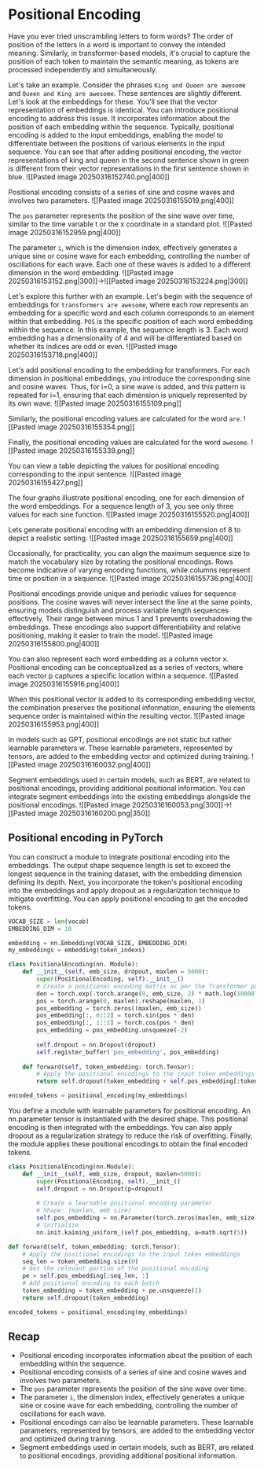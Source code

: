 # Positional Encoding

Have you ever tried unscrambling letters to form words?
The order of position of the letters in a word is important to convey the intended meaning.
Similarly, in transformer-based models, it's crucial to capture the position of each token to maintain the semantic meaning, as tokens are processed independently and simultaneously.

Let's take an example.
Consider the phrases `King and Queen are awesome` and `Queen and King are awesome`.
These sentences are slightly different.
Let's look at the embeddings for these.
You'll see that the vector representation of embeddings is identical.
You can introduce positional encoding to address this issue.
It incorporates information about the position of each embedding within the sequence.
Typically, positional encoding is added to the input embeddings, enabling the model to differentiate between the positions of various elements in the input sequence.
You can see that after adding positional encoding, the vector representations of king and queen in the second sentence shown in green is different from their vector representations in the first sentence shown in blue.
![[Pasted image 20250316152740.png|400]]

Positional encoding consists of a series of sine and cosine waves and involves two parameters.
![[Pasted image 20250316155019.png|400]]

The `pos` parameter represents the position of the sine wave over time, similar to the time variable t or the x coordinate in a standard plot.
![[Pasted image 20250316152959.png|400]]

The parameter `i`, which is the dimension index, effectively generates a unique sine or cosine wave for each embedding, controlling the number of oscillations for each wave.
Each one of these waves is added to a different dimension in the word embedding.
![[Pasted image 20250316153152.png|300]]->![[Pasted image 20250316153224.png|300]]

Let's explore this further with an example.
Let's begin with the sequence of embeddings for `transformers are awesome`, where each row represents an embedding for a specific word and each column corresponds to an element within that embedding.
`POS` is the specific position of each word embedding within the sequence.
In this example, the sequence length is 3.
Each word embedding has a dimensionality of 4 and will be differentiated based on whether its indices are odd or even.
![[Pasted image 20250316153718.png|400]]

Let's add positional encoding to the embedding for transformers.
For each dimension in positional embeddings, you introduce the corresponding sine and cosine waves.
Thus, for i=0, a sine wave is added, and this pattern is repeated for i=1, ensuring that each dimension is uniquely represented by its own wave.
![[Pasted image 20250316155109.png]]

Similarly, the positional encoding values are calculated for the word `are`.
![[Pasted image 20250316155354.png]]

Finally, the positional encoding values are calculated for the word `awesome`.
![[Pasted image 20250316155339.png]]

You can view a table depicting the values for positional encoding corresponding to the input sentence.
![[Pasted image 20250316155427.png]]

The four graphs illustrate positional encoding, one for each dimension of the word embeddings.
For a sequence length of 3, you see only three values for each sine function.
![[Pasted image 20250316155520.png|400]]

Lets generate positional encoding with an embedding dimension of 8 to depict a realistic setting.
![[Pasted image 20250316155659.png|400]]

Occasionally, for practicality, you can align the maximum sequence size to match the vocabulary size by rotating the positional encodings.
Rows become indicative of varying encoding functions, while columns represent time or position in a sequence.
![[Pasted image 20250316155736.png|400]]

Positional encodings provide unique and periodic values for sequence positions.
The cosine waves will never intersect the line at the same points, ensuring models distinguish and process variable length sequences effectively.
Their range between minus 1 and 1 prevents overshadowing the embeddings.
These encodings also support differentiability and relative positioning, making it easier to train the model.
![[Pasted image 20250316155800.png|400]]

You can also represent each word embedding as a column vector x.
Positional encoding can be conceptualized as a series of vectors, where each vector p captures a specific location within a sequence.
![[Pasted image 20250316155916.png|400]]

When this positional vector is added to its corresponding embedding vector, the combination preserves the positional information, ensuring the elements sequence order is maintained within the resulting vector.
![[Pasted image 20250316155953.png|400]]

In models such as GPT, positional encodings are not static but rather learnable parameters w.
These learnable parameters, represented by tensors, are added to the embedding vector and optimized during training.
![[Pasted image 20250316160032.png|400]]

Segment embeddings used in certain models, such as BERT, are related to positional encodings, providing additional positional information.
You can integrate segment embeddings into the existing embeddings alongside the positional encodings.
![[Pasted image 20250316160053.png|300]]->![[Pasted image 20250316160200.png|350]]

## Positional encoding in PyTorch

You can construct a module to integrate positional encoding into the embeddings.
The output shape sequence length is set to exceed the longest sequence in the training dataset, with the embedding dimension defining its depth.
Next, you incorporate the token's positional encoding into the embeddings and apply dropout as a regularization technique to mitigate overfitting.
You can apply positional encoding to get the encoded tokens.
```python
VOCAB_SIZE = len(vocab)
EMBEDDING_DIM = 10

embedding = nn.Embedding(VOCAB_SIZE, EMBEDDING_DIM)
my_embeddings = embedding(token_indexs)

class PositionalEncoding(nn. Module):
	def __init__(self, emb_size, dropout, maxlen = 5000):
		super(PositionalEncoding, self).__init__()
		# Create a positional encoding matrix as per the Transformer paper's formula
		den = torch.exp(-torch.arange(0, emb_size, 2) * math.log(10000) / emb_size)
		pos = torch.arange(0, maxlen).reshape(maxlen, 1)
		pos_embedding = torch.zeros((maxlen, emb_size))
		pos_embedding[:, 0::2] = torch.sin(pos * den)
		pos_embedding[:, 1::2] = torch.cos(pos * den)
		pos_embedding = pos_embedding.unsqueeze(-2)
		
		self.dropout = nn.Dropout(dropout)
		self.register_buffer('pos_embedding', pos_embedding)
	
	def forward(self, token_embedding: torch.Tensor):
		# Apply the positional encodings to the input token embeddings
		return self.dropout(token_embedding + self.pos_embedding[:token_embedding.size(0),:])

encoded_tokens = positional_encoding(my_embeddings)
```

You define a module with learnable parameters for positional encoding.
An nn.parameter tensor is instantiated with the desired shape.
This positional encoding is then integrated with the embeddings.
You can also apply dropout as a regularization strategy to reduce the risk of overfitting.
Finally, the module applies these positional encodings to obtain the final encoded tokens.
```python
class PositionalEncoding(nn.Module):
	def __init__(self, emb_size, dropout, maxlen=5000):
		super(PositionalEncoding, self).__init_()
		self.dropout = nn.Dropout(p=dropout)
		
		# Create a learnable positional encoding parameter
		# Shape: (maxlen, emb size)
		self.pos_embedding = nn.Parameter(torch.zeros(maxlen, emb_size))
		# Initialize
		nn.init.kaiming_uniform_(self.pos_embedding, a=math.sqrt(5))

def forward(self, token_embedding: torch.Tensor):
	# Apply the positional encodings to the input token embeddings
	seq_len = token_embedding.size(0)
	# Get the relevant portion of the positional encoding
	pe = self.pos_embedding[:seq_len, :]
	# Add positional encoding to each batch
	token_embedding = token_embedding + pe.unsqueeze(1)
	return self.dropout(token_embedding)

encoded_tokens = positional_encoding(my_embeddings)
```

## Recap

- Positional encoding incorporates information about the position of each embedding within the sequence.
- Positional encoding consists of a series of sine and cosine waves and involves two parameters.
- The `pos` parameter represents the position of the sine wave over time.
- The parameter `i`, the dimension index, effectively generates a unique sine or cosine wave for each embedding, controlling the number of oscillations for each wave.
- Positional encodings can also be learnable parameters. These learnable parameters, represented by tensors, are added to the embedding vector and optimized during training.
- Segment embeddings used in certain models, such as BERT, are related to positional encodings, providing additional positional information.
